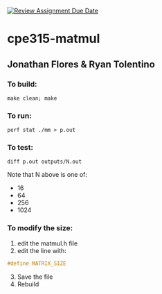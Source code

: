 [![Review Assignment Due Date](https://classroom.github.com/assets/deadline-readme-button-24ddc0f5d75046c5622901739e7c5dd533143b0c8e959d652212380cedb1ea36.svg)](https://classroom.github.com/a/qURKaImB)
# cpe315-matmul
## Jonathan Flores & Ryan Tolentino

### To build:
```shell
make clean; make
```
### To run:
```shell
perf stat ./mm > p.out
```
### To test:
```shell
diff p.out outputs/N.out
```
Note that N above is one of:
* 16
* 64
* 256
* 1024

### To modify the size:
1. edit the matmul.h file
2. edit the line with: 
```C
#define MATRIX_SIZE
```
3. Save the file
4. Rebuild
